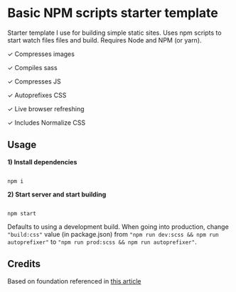 # Basic NPM scripts starter template

Starter template I use for building simple static sites. Uses npm scripts to start watch files files and build. Requires Node and NPM (or yarn).

✓ Compresses images

✓ Compiles sass

✓ Compresses JS

✓ Autoprefixes CSS

✓ Live browser refreshing

✓ Includes Normalize CSS

## Usage

__1) Install dependencies__

```

npm i

```

__2) Start server and start building__

```

npm start

```

Defaults to using a development build. When going into production, change `"build:css"` value (in package.json) from `"npm run dev:scss && npm run autoprefixer"` to `"npm run prod:scss && npm run autoprefixer"`.

## Credits

Based on foundation referenced in [this article](https://css-irl.info/a-modern-front-end-workflow-part-1/)